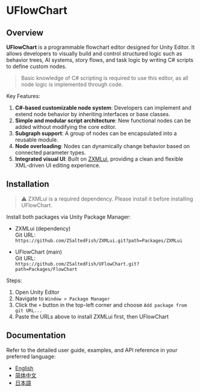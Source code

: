 # UFlowChart

## Overview

**UFlowChart** is a programmable flowchart editor designed for Unity Editor. It allows developers to visually build and control structured logic such as behavior trees, AI systems, story flows, and task logic by writing C# scripts to define custom nodes.

> Basic knowledge of C# scripting is required to use this editor, as all node logic is implemented through code.

Key Features:

1. **C#-based customizable node system**: Developers can implement and extend node behavior by inheriting interfaces or base classes.
2. **Simple and modular script architecture**: New functional nodes can be added without modifying the core editor.
3. **Subgraph support**: A group of nodes can be encapsulated into a reusable module.
4. **Node overloading**: Nodes can dynamically change behavior based on connected parameter types.
5. **Integrated visual UI**: Built on [ZXMLui](https://github.com/ZSaltedFish/ZXMLui), providing a clean and flexible XML-driven UI editing experience.

## Installation

> ⚠️ ZXMLui is a required dependency. Please install it before installing UFlowChart.

Install both packages via Unity Package Manager:

- ZXMLui (dependency)  
  Git URL:  
  `https://github.com/ZSaltedFish/ZXMLui.git?path=Packages/ZXMLui`

- UFlowChart (main)  
  Git URL:  
  `https://github.com/ZSaltedFish/UFlowChart.git?path=Packages/FlowChart`

Steps:

1. Open Unity Editor
2. Navigate to `Window > Package Manager`
3. Click the `+` button in the top-left corner and choose `Add package from git URL...`
4. Paste the URLs above to install ZXMLui first, then UFlowChart

## Documentation

Refer to the detailed user guide, examples, and API reference in your preferred language:

- [English](Readme_EN.pdf)
- [简体中文](Readme_CN.pdf)
- [日本語](Readme_JP.pdf)